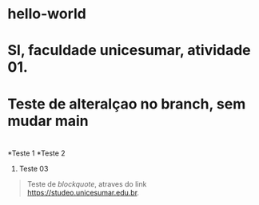 # hello-world
# SI, faculdade unicesumar, atividade 01. <h3>
# Teste de alteralçao no branch, sem mudar main <h1>
*Teste 1
*Teste 2
1. Teste 03
> Teste de *blockquote*, atraves do link <https://studeo.unicesumar.edu.br>.
